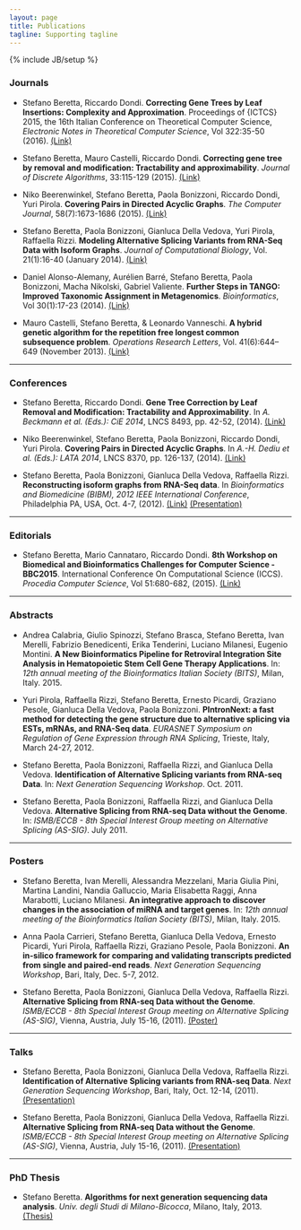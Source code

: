 ```yaml
---
layout: page
title: Publications
tagline: Supporting tagline
---
```

{% include JB/setup %}

### Journals ###

* Stefano Beretta, Riccardo Dondi.
**Correcting Gene Trees by Leaf Insertions: Complexity and Approximation**.
Proceedings of \{ICTCS\} 2015, the 16th Italian Conference on Theoretical Computer Science,
*Electronic Notes in Theoretical Computer Science*, Vol 322:35-50 (2016).
[(Link)](http://dx.doi.org/10.1016/j.entcs.2016.03.004)

* Stefano Beretta, Mauro Castelli, Riccardo Dondi.
**Correcting gene tree by removal and modification: Tractability and approximability**.
*Journal of Discrete Algorithms*, 33:115-129 (2015).
[(Link)](http://dx.doi.org/10.1016/j.jda.2015.03.005)

* Niko Beerenwinkel, Stefano Beretta, Paola Bonizzoni, Riccardo Dondi, Yuri Pirola.
**Covering Pairs in Directed Acyclic Graphs**.
*The Computer Journal*, 58(7):1673-1686 (2015).
[(Link)](http://dx.doi.org/10.1093/comjnl/bxu116)

* Stefano Beretta, Paola Bonizzoni, Gianluca Della Vedova, Yuri Pirola, Raffaella Rizzi.
**Modeling Alternative Splicing Variants from RNA-Seq Data with Isoform Graphs**.
*Journal of Computational Biology*, Vol. 21(1):16-40 (January 2014).
[(Link)](http://dx.doi.org/10.1089/cmb.2013.0112)

* Daniel Alonso-Alemany, Aurélien Barré, Stefano Beretta, Paola Bonizzoni, Macha Nikolski, Gabriel Valiente.
**Further Steps in TANGO: Improved Taxonomic Assignment in Metagenomics**.
*Bioinformatics*, Vol 30(1):17-23 (2014).
[(Link)](http://dx.doi.org/10.1093/bioinformatics/btt256)

* Mauro Castelli, Stefano Beretta, & Leonardo Vanneschi.
**A hybrid genetic algorithm for the repetition free longest common subsequence problem**.
*Operations Research Letters*, Vol. 41(6):644–649 (November 2013).
[(Link)](http://dx.doi.org/10.1016/j.orl.2013.09.002)

---

### Conferences ###

* Stefano Beretta, Riccardo Dondi.
**Gene Tree Correction by Leaf Removal and Modification: Tractability and Approximability**.
In *A. Beckmann et al. (Eds.): CiE 2014*, LNCS 8493, pp. 42-52, (2014).
[(Link)](http://dx.doi.org/10.1007/978-3-319-08019-2_5)

* Niko Beerenwinkel, Stefano Beretta, Paola Bonizzoni, Riccardo Dondi, Yuri Pirola.
**Covering Pairs in Directed Acyclic Graphs**.
In *A.-H. Dediu et al. (Eds.): LATA 2014*, LNCS 8370, pp. 126-137, (2014).
[(Link)](http://dx.doi.org/10.1007/978-3-319-04921-2_10)

* Stefano Beretta, Paola Bonizzoni, Gianluca Della Vedova, Raffaella Rizzi.
**Reconstructing isoform graphs from RNA-Seq data**.
In *Bioinformatics and Biomedicine (BIBM), 2012 IEEE International Conference*, Philadelphia PA, USA, Oct. 4-7, (2012).
[(Link)](http://dx.doi.org/10.1109/BIBM.2012.6392734) [(Presentation)](./data/Talk_BIBM_2012.pdf)

---

### Editorials ###

* Stefano Beretta, Mario Cannataro, Riccardo Dondi.
**8th Workshop on Biomedical and Bioinformatics Challenges for Computer Science - BBC2015**.
International Conference On Computational Science (ICCS). *Procedia Computer Science*, Vol 51:680-682, (2015).
[(Link)](http://dx.doi.org/10.1016/j.procs.2015.05.184)

---

### Abstracts ###
* Andrea Calabria, Giulio Spinozzi, Stefano Brasca, Stefano Beretta, Ivan Merelli, Fabrizio Benedicenti, Erika Tenderini, Luciano Milanesi, Eugenio Montini.
**A New Bioinformatics Pipeline for Retroviral Integration Site Analysis in Hematopoietic Stem Cell Gene Therapy Applications**.
In: *12th annual meeting of the Bioinformatics Italian Society (BITS)*, Milan, Italy. 2015.

* Yuri Pirola, Raffaella Rizzi, Stefano Beretta, Ernesto Picardi, Graziano Pesole, Gianluca Della Vedova, Paola Bonizzoni.
**PIntronNext: a fast method for detecting the gene structure due to alternative splicing via ESTs, mRNAs, and RNA-Seq data**.
*EURASNET Symposium on Regulation of Gene Expression through RNA Splicing*, Trieste, Italy, March 24-27, 2012.

* Stefano Beretta, Paola Bonizzoni, Raffaella Rizzi, and Gianluca Della Vedova.
**Identification of Alternative Splicing variants from RNA-seq Data**.
In: *Next Generation Sequencing Workshop*. Oct. 2011.

* Stefano Beretta, Paola Bonizzoni, Raffaella Rizzi, and Gianluca Della Vedova.
**Alternative Splicing from RNA-seq Data without the Genome**.
In: *ISMB/ECCB - 8th Special Interest Group meeting on Alternative Splicing (AS-SIG)*. July 2011.

---

### Posters ###

* Stefano Beretta, Ivan Merelli, Alessandra Mezzelani, Maria Giulia Pini, Martina Landini, Nandia Galluccio, Maria Elisabetta Raggi, Anna Marabotti, Luciano Milanesi.
**An integrative approach to discover changes in the association of miRNA and target genes**.
In: *12th annual meeting of the Bioinformatics Italian Society (BITS)*, Milan, Italy. 2015.

* Anna Paola Carrieri, Stefano Beretta, Gianluca Della Vedova, Ernesto Picardi, Yuri Pirola, Raffaella Rizzi, Graziano Pesole, Paola Bonizzoni.
**An in-silico framework for comparing and validating transcripts predicted from single and paired-end reads**.
*Next Generation Sequencing Workshop*, Bari, Italy, Dec. 5-7, 2012.

* Stefano Beretta, Paola Bonizzoni, Gianluca Della Vedova, Raffaella Rizzi.
**Alternative Splicing from RNA-seq Data without the Genome**.
*ISMB/ECCB - 8th Special Interest Group meeting on Alternative Splicing (AS-SIG)*, Vienna, Austria, July 15-16, (2011).
[(Poster)](./data/Poster_ASSIG_2011.pdf)

---

### Talks ###

* Stefano Beretta, Paola Bonizzoni, Gianluca Della Vedova, Raffaella Rizzi.
**Identification of Alternative Splicing variants from RNA-seq Data**.
*Next Generation Sequencing Workshop*, Bari, Italy, Oct. 12-14, (2011).
[(Presentation)](./data/Talk_NGS_Workshop_2011.pdf)

* Stefano Beretta, Paola Bonizzoni, Gianluca Della Vedova, Raffaella Rizzi.
**Alternative Splicing from RNA-seq Data without the Genome**.
*ISMB/ECCB - 8th Special Interest Group meeting on Alternative Splicing (AS-SIG)*, Vienna, Austria, July 15-16, (2011).
[(Presentation)](./data/Talk_ASSIG_2011.pdf)

---

### PhD Thesis ###

* Stefano Beretta.
**Algorithms for next generation sequencing data analysis**.
*Univ. degli Studi di Milano-Bicocca*, Milano, Italy, 2013.
[(Thesis)](http://hdl.handle.net/10281/42355)

